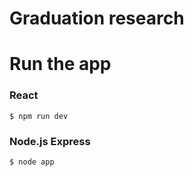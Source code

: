 # Graduation research

# Run the app
### React
    $ npm run dev

### Node.js Express
    $ node app
